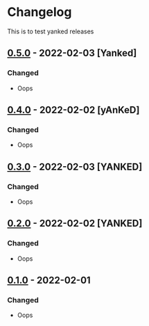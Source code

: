 # Changelog
This is to test yanked releases

## [0.5.0] - 2022-02-03 \[Yanked\]
### Changed
- Oops

## [0.4.0] - 2022-02-02 [yAnKeD]
### Changed
- Oops

## [0.3.0] - 2022-02-03     \[YANKED\]
### Changed
- Oops

## [0.2.0] - 2022-02-02    [YANKED]
### Changed
- Oops

## [0.1.0] - 2022-02-01
### Changed
- Oops

[0.5.0]: https://example.com/5
[0.4.0]: https://example.com/4
[0.3.0]: https://example.com/3
[0.2.0]: https://example.com/2
[0.1.0]: https://example.com/1